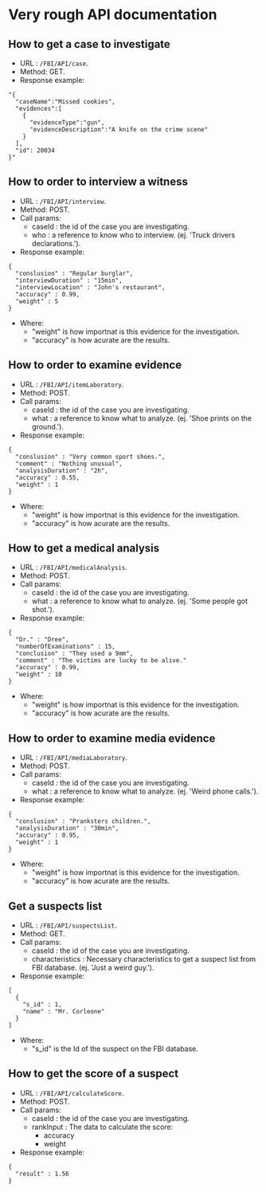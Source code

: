 
Very rough API documentation
============================

How to get a case to investigate
--------------------------------

* URL : `/FBI/API/case`.
* Method: GET.
* Response example:
```
"{
  "caseName":"Missed cookies",
  "evidences":[
    {
      "evidenceType":"gun",
      "evidenceDescription":"A knife on the crime scene"
    }
  ],
  "id": 20034
}"
```
How to order to interview a witness
-----------------------------------

* URL : `/FBI/API/interview`.
* Method: POST.
* Call params:
  * caseId : the id of the case you are investigating. 
  * who : a reference to know who to interview. (ej. 'Truck drivers declarations.').
* Response example:
```
{
  "conslusion" : "Regular burglar",
  "interviewDuration" : "15min",
  "interviewLocation" : "John's restaurant",
  "accuracy" : 0.99,
  "weight" : 5
}

```
* Where:
  * "weight" is how importnat is this evidence for the investigation.
  * "accuracy" is how acurate are the results.

How to order to examine evidence
---------------------------------

* URL : `/FBI/API/itemLaboratory`.
* Method: POST.
* Call params:
  * caseId : the id of the case you are investigating. 
  * what : a reference to know what to analyze. (ej. 'Shoe prints on the ground.').
* Response example:
```
{
  "conslusion" : "Very common sport shoes.",
  "comment" : "Nothing unusual",
  "analysisDuration" : "2h",
  "accuracy" : 0.55,
  "weight" : 1
}

```
* Where:
  * "weight" is how importnat is this evidence for the investigation.
  * "accuracy" is how acurate are the results.

How to get a medical analysis
----------------------------------

* URL : `/FBI/API/medicalAnalysis`.
* Method: POST.
* Call params:
  * caseId : the id of the case you are investigating. 
  * what : a reference to know what to analyze. (ej. 'Some people got shot.').
* Response example:
```
{
  "Dr." : "Dree",
  "numberOfExaminations" : 15,
  "conclusion" : "They used a 9mm",
  "comment" : "The victims are lucky to be alive."
  "accuracy" : 0.99,
  "weight" : 10
}

```
* Where:
  * "weight" is how importnat is this evidence for the investigation.
  * "accuracy" is how acurate are the results.

How to order to examine media evidence
--------------------------------------

* URL : `/FBI/API/mediaLaboratory`.
* Method: POST.
* Call params:
  * caseId : the id of the case you are investigating. 
  * what : a reference to know what to analyze. (ej. 'Weird phone calls.').
* Response example:
```
{
  "conslusion" : "Pranksters children.",
  "analysisDuration" : "30min",
  "accuracy" : 0.95,
  "weight" : 1
}

```
* Where:
  * "weight" is how importnat is this evidence for the investigation.
  * "accuracy" is how acurate are the results.
  
Get a suspects list
-------------------

* URL : `/FBI/API/suspectsList`.
* Method: GET.
* Call params:
  * caseId : the id of the case you are investigating. 
  * characteristics : Necessary characteristics to get a suspect list from FBI database. (ej. 'Just a weird guy.').
* Response example:
```
[
  {
    "s_id" : 1,
    "name" : "Mr. Corleone"
  }
]
```
* Where:
  * "s_id" is the Id of the suspect on the FBI database.

How to get the score of a suspect 
---------------------------------

* URL : `/FBI/API/calculateScore`.
* Method: POST.
* Call params:
  * caseId : the id of the case you are investigating. 
  * rankInput : The data to calculate the score:
    * accuracy
    * weight
* Response example:
```
{    
  "result" : 1.56
}
```

